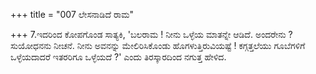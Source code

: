 +++
title = "007 ಲೇಸನಾಡಿದೆ ರಾಮ"

+++
7.ಇದರಿಂದ ಕೋಪಗೊಂಡ ಸಾತ್ಯಕಿ, 'ಬಲರಾಮ ! ನೀನು ಒಳ್ಳೆಯ ಮಾತನ್ನೇ ಆಡಿದೆ. ಅಂದರೇನು ?  ಸುಯೋಧನನು ನೀಚನೆ. ನೀನು ಅವನನ್ನು ಮೇಲಿರಿಸಿಕೊಂಡು ಹೊಗಳುತ್ತಿರುವಿಯಷ್ಟೆ ! ಕಗ್ಗತ್ತಲೆಯು ಗೂಬೆಗಳಿಗೆ ಒಳ್ಳೆಯದಾದರೆ ಇತರರಿಗೂ ಒಳ್ಳೆಯದೆ ?' ಎಂದು ತಿರಸ್ಕಾರದಿಂದ ನಗುತ್ತ ಹೇಳಿದ.